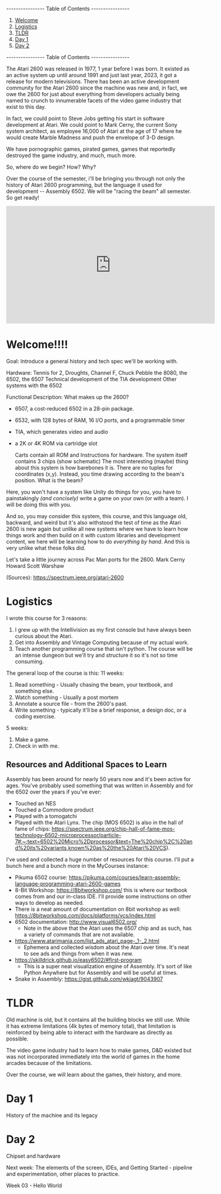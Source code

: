 ---------------- Table of Contents ---------------- 

1. [Welcome](#welcome)
2. [Logistics](#logistics)
3. [TLDR](#tldr)
4. [Day 1](#day1)
5. [Day 2](#day2)

---------------- Table of Contents ---------------- 

The Atari 2600 was released in 1977, 1 year before I was born. It existed as an active system up until around 1991 and just last year, 2023, it got a release for modern televisions. There has been an active development community for the Atari 2600 since the machine was new and, in fact, we owe the 2600 for just about everything from developers actually being named to crunch to innumerable facets of the video game industry that exist to this day. 

In fact, we could point to Steve Jobs getting his start in software development at Atari. We could point to Mark Cerny, the current Sony system architect, as employee 16,000 of Atari at the age of 17 where he would create Marble Madness and push the envelope of 3-D design. 

We have pornographic games, pirated games, games that reportedly destroyed the game industry, and much, much more. 

So, where do we begin? How? Why?

Over the course of the semester, i'll be bringing you through not only the history of Atari 2600 programming, but the language it used for development -- Assembly 6502. We will be "racing the beam" all semester. So get ready!

<iframe width="560" height="315" src="https://www.youtube.com/embed/sJFnWZH5FXc?si=p-55AMiUwLfz8yM2" title="YouTube video player" frameborder="0" allow="accelerometer; autoplay; clipboard-write; encrypted-media; gyroscope; picture-in-picture; web-share" referrerpolicy="strict-origin-when-cross-origin" allowfullscreen></iframe>

# <a id = "welcome"></a>Welcome!!!!

Goal: Introduce a general history and tech spec we'll be working with. 

Hardware: 
	Tennis for 2, Droughts, Channel F, 
	Chuck Pebble the 8080, the 6502, the 6507
	Technical development of the TIA development
	Other systems with the 6502

Functional Description: 
What makes up the 2600?
* 6507, a cost-reduced 6502 in a 28-pin package.
- 6532, with 128 bytes of RAM, 16 I/O ports, and a programmable timer 
- TIA, which generates video and audio
- a 2K or 4K ROM via cartridge slot

	Carts contain all ROM and Instructions for hardware.
	The system itself contains 3 chips (show schematic)
	The most interesting (maybe) thing about this system is how barebones it is. 
	There are no tuples for coordinates (x,y). Instead, you time drawing according to the beam's position.
	What is the beam?

Here, you won't have a system like Unity do things for you, you have to painstakingly *(and concisely)* write a game on your own (or with a team). I will be doing this with you.

And so, you may consider this system, this course, and this language old, backward, and weird but it's also withstood the test of time as the Atari 2600 is new again but unlike all new systems where we have to learn how things work and then build on it with custom libraries and development content, we here will be learning how to do *everything by hand*. And this is very unlike what these folks did. 

Let's take a little journey across Pac Man ports for the 2600.
Mark Cerny
Howard Scott Warshaw

(Sources):
https://spectrum.ieee.org/atari-2600


# <a id = "logistics"></a>Logistics
I wrote this course for 3 reasons: 
1. I grew up with the Intellivision as my first console but have always been curious about the Atari.
2. Get into Assembly and Vintage Computing because of my actual work.
3. Teach another programming course that isn't python. 
The course will be an intense dungeon but we'll try and structure it so it's not so time consuming. 

The general loop of the course is this: 
11 weeks: 
1. Read something - Usually chasing the beam, your textbook, and something else.
2. Watch something - Usually a post mortem
3. Annotate a source file - from the 2600's past.
4. Write something - typically it'll be a brief response, a design doc, or a coding exercise. 

5 weeks: 
1. Make a game.
2. Check in with me.
## Resources and Additional Spaces to Learn
Assembly has been around for nearly 50 years now and it's been active for ages. You've probably used something that was written in Assembly and for the 6502 over the years if you've ever: 
* Touched an NES
* Touched a Commodore product
* Played with a tomogatchi
* Played with the Atari Lynx.
The chip (MOS 6502) is also in the hall of fame of chips: https://spectrum.ieee.org/chip-hall-of-fame-mos-technology-6502-microprocessor/particle-7#:~:text=6502%20Micro%2Dprocessor&text=The%20chip%2C%20and%20its%20variants,known%20as%20the%20Atari%20VCS).

I've used and collected a huge number of resources for this course. I'll put a bunch here and a bunch more in the MyCourses instance: 
* Pikuma 6502 course: https://pikuma.com/courses/learn-assembly-language-programming-atari-2600-games
* 8-Bit Workshop: https://8bitworkshop.com/ this is where our textbook comes from and our in-class IDE. I'll provide some instructions on other ways to develop as needed. 
* There is a neat amount of documentation on 8bit workshop as well: https://8bitworkshop.com/docs/platforms/vcs/index.html
* 6502 documentation: http://www.visual6502.org/
	* Note in the above that the Atari uses the 6507 chip and as such, has a variety of commands that are not available. 
* https://www.atarimania.com/list_ads_atari_page-_1-_2.html
	* Ephemera and collected wisdom about the Atari over time. It's neat to see ads and things from when it was new.
* https://skilldrick.github.io/easy6502/#first-program
	* This is a super neat visualization engine of Assembly. It's sort of like Python Anywhere but for Assembly and will be useful at times. 
* Snake in Assembly: https://gist.github.com/wkjagt/9043907
# <a id = "tldr"></a>TLDR
Old machine is old, but it contains all the building blocks we still use. While it has extreme limitations (4k bytes of memory total), that limitation is reinforced by being able to interact with the hardware as directly as possible.

The video game industry had to learn how to make games, D&D existed but was not incorporated immediately into the world of games in the home arcades because of the limitations. 

Over the course, we will learn about the games, their history, and more.

# <a id = "day1"></a>Day 1
History of the machine and its legacy

# <a id = "today"></a>Day 2
Chipset and hardware

Next week: The elements of the screen, IDEs, and Getting Started - pipeline and experimentation, other places to practice.

Week 03 - Hello World
